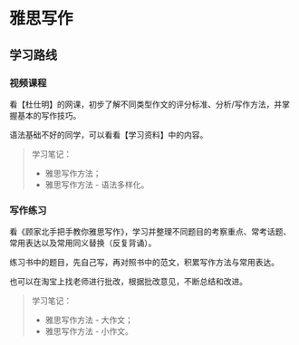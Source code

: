 # 雅思写作

## 学习路线

### 视频课程

看【杜仕明】的网课，初步了解不同类型作文的评分标准、分析/写作方法，并掌握基本的写作技巧。

语法基础不好的同学，可以看看【学习资料】中的内容。

> 学习笔记：
>
> - 雅思写作方法；
> - 雅思写作方法 - 语法多样化。

### 写作练习

看《顾家北手把手教你雅思写作》，学习并整理不同题目的考察重点、常考话题、常用表达以及常用同义替换（反复背诵）。

练习书中的题目，先自己写，再对照书中的范文，积累写作方法与常用表达。

也可以在淘宝上找老师进行批改，根据批改意见，不断总结和改进。

> 学习笔记：
>
> - 雅思写作方法 - 大作文；
> - 雅思写作方法 - 小作文。
